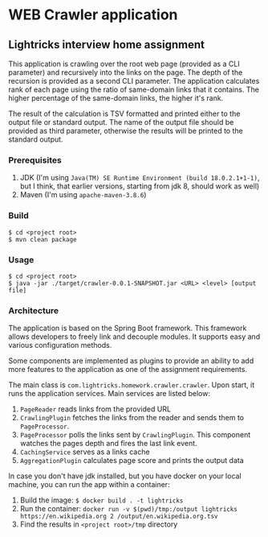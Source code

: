 # WEB Crawler application
## Lightricks interview home assignment

This application is crawling over the root web page (provided as a CLI parameter)
and recursively into the links on the page. The depth of the recursion is provided as a second CLI parameter.
The application calculates rank of each page using the ratio of same-domain links that it contains. The higher 
percentage of the same-domain links, the higher it's rank.

The result of the calculation is TSV formatted and printed either to the output file or standard output.
The name of the output file should be provided as third parameter, otherwise the results
will be printed to the standard output.

### Prerequisites
1. JDK (I'm using ```Java(TM) SE Runtime Environment (build 18.0.2.1+1-1)```, but I think, that earlier versions, starting from jdk 8, should work as well)
2. Maven (I'm using ```apache-maven-3.8.6```)

### Build
```shell
$ cd <project root>
$ mvn clean package
```

### Usage
```shell
$ cd <project root>
$ java -jar ./target/crawler-0.0.1-SNAPSHOT.jar <URL> <level> [output file]
```

### Architecture
The application is based on the Spring Boot framework. This framework allows developers to freely 
link and decouple modules. It supports easy and various configuration methods.

Some components are implemented as plugins to provide an ability to add more features to the 
application as one of the assignment requirements.

The main class is ```com.lightricks.homework.crawler.crawler```.
Upon start, it runs the application services. Main services are listed below:
1. ```PageReader``` reads links from the provided URL
2. ```CrawlingPlugin``` fetches the links from the reader and sends them to ```PageProcessor```.
3. ```PageProcessor``` polls the links sent by ```CrawlingPlugin```. This component watches the pages depth and fires 
the last link event.
4. ```CachingService``` serves as a links cache
5. ```AggregationPlugin``` calculates page score and prints the output data

In case you don't have jdk installed, but you have docker on your local machine, you can run the app within a container:
1. Build the image: ```$ docker build . -t lightricks```
2. Run the container: ```docker run -v $(pwd)/tmp:/output lightricks https://en.wikipedia.org 2 /output/en.wikipedia.org.tsv```
3. Find the results in ```<project root>/tmp``` directory